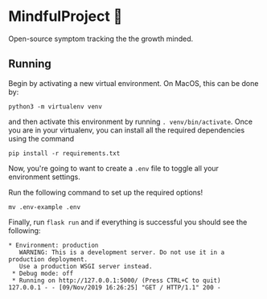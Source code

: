# MindfulProject :low_brightness:

Open-source symptom tracking the the growth minded.

## Running

Begin by activating a new virtual environment. On MacOS, this can be done by:

```
python3 -m virtualenv venv
```

and then activate this environment by running `. venv/bin/activate`. Once you are in your virtualenv, you can install all the required dependencies using the command

```
pip install -r requirements.txt
```

Now, you're going to want to create a `.env` file to toggle all your environment settings.

Run the following command to set up the required options!
```
mv .env-example .env
```

Finally, run `flask run` and if everything is successful you should see the following:
```
* Environment: production
   WARNING: This is a development server. Do not use it in a production deployment.
   Use a production WSGI server instead.
 * Debug mode: off
 * Running on http://127.0.0.1:5000/ (Press CTRL+C to quit)
127.0.0.1 - - [09/Nov/2019 16:26:25] "GET / HTTP/1.1" 200 -
```
